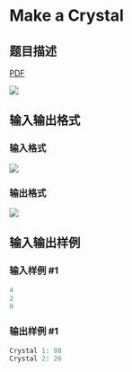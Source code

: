 # Make a Crystal

## 题目描述

[problemUrl]: https://uva.onlinejudge.org/index.php?option=com_onlinejudge&Itemid=8&category=22&page=show_problem&problem=1955

[PDF](https://uva.onlinejudge.org/external/110/p11014.pdf)

![](https://cdn.luogu.com.cn/upload/vjudge_pic/UVA11014/07a8e3b12c22ab716b25ad3fbbfb57f3bbe80278.png)

## 输入输出格式

### 输入格式

![](https://cdn.luogu.com.cn/upload/vjudge_pic/UVA11014/ef65ce948dba4a91fb31eb2a2b481135a86e6133.png)

### 输出格式

![](https://cdn.luogu.com.cn/upload/vjudge_pic/UVA11014/8db29aa7027a4da3fb14a3a0a15248cb2e7726f9.png)

## 输入输出样例

### 输入样例 #1

```cpp
4
2
0
```


### 输出样例 #1

```cpp
Crystal 1: 98
Crystal 2: 26
```


